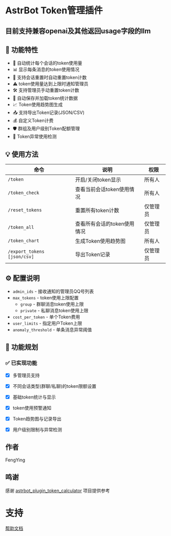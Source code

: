 #  AstrBot Token管理插件

## 目前支持兼容openai及其他返回usage字段的llm
## 📝 功能特性

- 🔄 自动统计每个会话的token使用量
- 📊 显示每条消息的token使用情况
- 🔁 支持会话重置时自动重置token计数
- ⚠️ token使用量达到上限时通知管理员
- 🛠️ 支持管理员手动重置token计数
- 💾 自动保存并加载token统计数据
- 📈 Token使用趋势图生成
- 📤 支持导出Token记录(JSON/CSV)
- 💰 自定义Token计费
- 🛡️ 群组及用户级别Token配额管理
- 🚨 Token异常使用检测

## 💡 使用方法

| 命令 | 说明 | 权限 |
|------|------|------|
| `/token` | 开启/关闭token显示 | 所有人 |
| `/token_check` | 查看当前会话token使用情况 | 所有人 |
| `/reset_tokens` | 重置所有token计数 | 仅管理员 |
| `/token_all` | 查看所有会话的token使用情况 | 仅管理员 |
| `/token_chart` | 生成Token使用趋势图 | 所有人 |
| `/export_tokens [json/csv]` | 导出Token记录 | 仅管理员 |

## ⚙️ 配置说明

- `admin_ids` - 接收通知的管理员QQ号列表
- `max_tokens` - token使用上限配置
  - `group` - 群聊消息token使用上限
  - `private` - 私聊消息token使用上限
- `cost_per_token` - 单个Token费用
- `user_limits` - 指定用户Token上限
- `anomaly_threshold` - 单条消息异常阈值

## 🎯 功能规划

### ✅ 已实现功能
- [x] 多管理员支持
- [x] 不同会话类型(群聊/私聊)的token限额设置
- [x] 基础token统计与显示
- [x] token使用预警通知
- [x] Token趋势图与记录导出
- [x] 用户级别限制与异常检测


## 作者
FengYing

## 鸣谢
感谢 [astrbot_plugin_token_calculator](https://github.com/rinen0721/astrbot_plugin_token_calculator) 项目提供参考

# 支持

[帮助文档](https://astrbot.soulter.top/center/docs/%E5%BC%80%E5%8F%91/%E6%8F%92%E4%BB%B6%E5%BC%80%E5%8F%91/)

